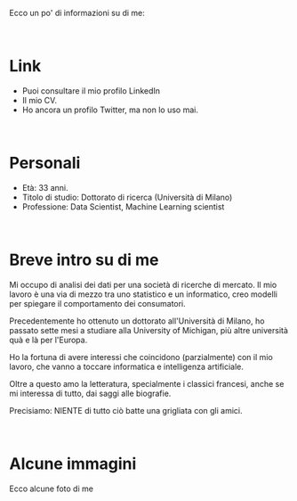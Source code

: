 
Ecco un po' di informazioni su di me:


<br>


# Link
- Puoi consultare il mio profilo LinkedIn
- Il mio CV.
- Ho ancora un profilo Twitter, ma non lo uso mai.


<br>


# Personali
- Età: 33 anni.
- Titolo di studio: Dottorato di ricerca (Università di Milano)
- Professione: Data Scientist, Machine Learning scientist


<br>


# Breve intro su di me

Mi occupo di analisi dei dati per una società di ricerche di mercato. Il mio lavoro è una via di mezzo tra uno statistico e un informatico, creo modelli per spiegare il comportamento dei consumatori.

Precedentemente ho ottenuto un dottorato all'Università di Milano, ho passato sette mesi a studiare alla University of Michigan, più altre università quà e là per l'Europa.

Ho la fortuna di avere interessi che coincidono (parzialmente) con il mio lavoro, che vanno a toccare informatica e intelligenza artificiale.

Oltre a questo amo la letteratura, specialmente i classici francesi, anche se mi interessa di tutto, dai saggi alle biografie.

Precisiamo: NIENTE di tutto ciò batte una grigliata con gli amici.



<br>


# Alcune immagini
Ecco alcune foto di me

